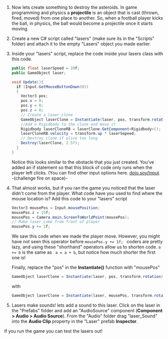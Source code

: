 1. Now lets create something to destroy the asteroids. In game programming and physics a **projectile** is an object that is cast (thrown, fired, moved) from one place to another. So, when a football player kicks the ball, in physics, the ball would become a projectile once it starts moving.

2. Create a new C# script called "lasers" (make sure its in the "Scripts" folder) and attach it to the empty "Lasers" object you made earlier.

3.  Inside your "lasers" script, replace the code inside your lasers class with this code.
    
    ```csharp
    public float laserSpeed = 20f;
    public GameObject laser;
    
    void Update(){
      if (Input.GetMouseButtonDown(0))
      {
        Vector3 pos;
        pos.x = 0;
        pos.y = 0;
        pos.z = 0;
        // Create a laser clone
        GameObject laserClone = Instantiate(laser, pos, transform.rotation) as GameObject; 
        //Add a Rigidbody to the clone and move it
        Rigidbody laserCloneRB = laserClone.GetComponent<Rigidbody>();
        laserCloneRB.velocity = transform.up * laserSepeed;
        // Destroy clone if alive too long
        Destroy(laserClone, 2.5f);
      }
    }
    ```
    
    Notice this looks similar to the obstacle that you just created. You've added an if statement so that this block of code only runs when the player left clicks. (You can find other input options here. [dojo.soy/Input](https://docs.unity3d.com/ScriptReference/Input.html). -(challenge fire on space)-
    
4. That almost works, but if you ran the game you noticed that the laser didn't come from the player. What code have you used to find where the mouse location is? Add this code to your "lasers" script

    ```csharp
    Vector3 mousePos = Input.mousePosition;
    mousePos.z = 15f;
    mousePos = Camera.main.ScreenToWorldPoint(mousePos);
    // Make laser come from front of player
    mousePos.y += 1f;
    ```
    We saw this code when we made the player move. However, you might have not seen this operator before `mousePos.y += 1f;
` coders are pretty lazy, and using these "shorthand" operators allow us to shorten code. `a += b` is the same as ` a = a + b`, but notice how much shorter the first one is!

    
    Finally, replace the "pos" in the **Instantiate()** function with "mousePos"
    
    ```csharp
    GameObject laserClone = Instantiate(laser, pos, transform.rotation) as GameObject;
    ```
    with
    ```csharp
    GameObject laserClone = Instantiate(laser, mousePos, transform.rotation) as GameObject;
    ```
    
5. Lasers make sounds! lets add a sound to this laser. Click on the laser in the "Prefabs" folder and add an "AudioSource" component (**Component > Audio > Audio Source**). From the "Audio" folder drag "laser_Sound" into the **Audio Clip** property in the "Laser" prefab **Inspector**.

If you run the game you can test the lasers out!
